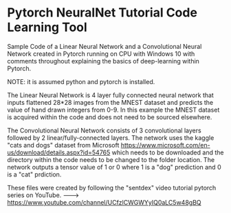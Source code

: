 # Pytorch NeuralNet Tutorial Code Learning Tool

Sample Code of a Linear Neural Network and a Convolutional Neural Network created in Pytorch running on CPU with Windows 10 with comments throughout explaining the basics of deep-learning within Pytorch.  

NOTE: it is assumed python and pytorch is installed.

The Linear Neural Network is 4 layer fully connected neural network that inputs flattened 28*28 images from the MNEST dataset
and predicts the value of hand drawn integers from 0-9. In this example the MNEST dataset is acquired within the code and does not need to be sourced elsewhere.

The Convolutional Neural Network consists of 3 convolutional layers followed by 2 linear/fully-connected layers. The network uses the kaggle "cats and dogs" dataset from Microsoft https://www.microsoft.com/en-us/download/details.aspx?id=54765 which needs to be downloaded and the directory within the code needs to be changed to the folder location. The network outputs a tensor value of 1 or 0 where 1 is a "dog" prediction and 0 is a "cat" prdiction. 

These files were created by following the "sentdex" video tutorial pytorch series on YouTube. ---> https://www.youtube.com/channel/UCfzlCWGWYyIQ0aLC5w48gBQ
